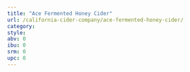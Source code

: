 ```yaml
---
title: "Ace Fermented Honey Cider"
url: /california-cider-company/ace-fermented-honey-cider/
category: 
style: 
abv: 0
ibu: 0
srm: 0
upc: 0
---
```


